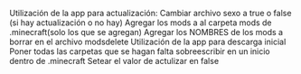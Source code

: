 Utilización de la app para actualización:
Cambiar archivo sexo a true o false (si hay actualización o no hay)
Agregar los mods a al carpeta mods de .minecraft(solo los que se agregan)
Agregar los NOMBRES  de los mods a borrar en el archivo modsdelete 
Utilización de la app para descarga inicial 
Poner todas las carpetas que se hagan falta sobreescribir en un inicio dentro de .minecraft
Setear el valor de actulizar en false
